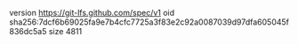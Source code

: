 version https://git-lfs.github.com/spec/v1
oid sha256:7dcf6b69025fa9e7b4cfc7725a3f83e2c92a0087039d97dfa605045f836dc5a5
size 4811
